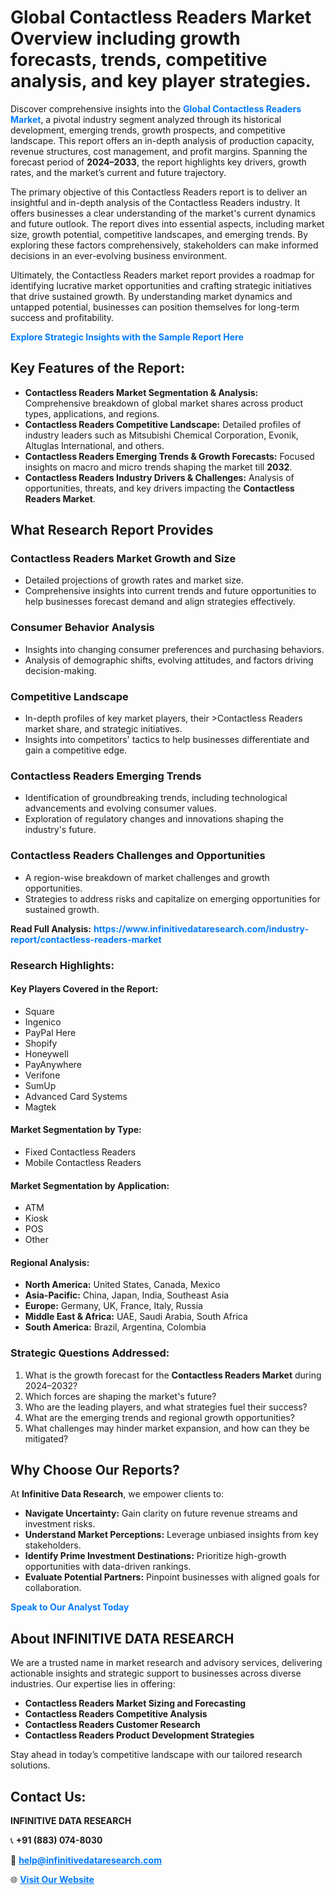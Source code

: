 <h1>Global Contactless Readers Market Overview including growth forecasts, trends, competitive analysis, and key player strategies.</h1>
<p>
Discover comprehensive insights into the 
<a href="https://www.infinitivedataresearch.com/industry-report/contactless-readers-market" rel="dofollow" style="color: #007BFF; text-decoration: none;"><strong>Global Contactless Readers Market</strong></a>, a pivotal industry segment analyzed through its historical development, emerging trends, growth prospects, and competitive landscape. This report offers an in-depth analysis of production capacity, revenue structures, cost management, and profit margins. Spanning the forecast period of <strong>2024–2033</strong>, the report highlights key drivers, growth rates, and the market’s current and future trajectory.
</p>
<p>
The primary objective of this Contactless Readers report is to deliver an insightful and in-depth analysis of the Contactless Readers industry. It offers businesses a clear understanding of the market's current dynamics and future outlook. The report dives into essential aspects, including market size, growth potential, competitive landscapes, and emerging trends. By exploring these factors comprehensively, stakeholders can make informed decisions in an ever-evolving business environment.
</p>
<p>
Ultimately, the Contactless Readers market report provides a roadmap for identifying lucrative market opportunities and crafting strategic initiatives that drive sustained growth. By understanding market dynamics and untapped potential, businesses can position themselves for long-term success and profitability.
</p>
<p>
<a href="https://www.infinitivedataresearch.com/request-sample/reportId=106597" style="color: #007BFF; text-decoration: none;"><strong>Explore Strategic Insights with the Sample Report Here</strong></a>
</p>

<h2>Key Features of the Report:</h2>
<ul>
<li><strong>Contactless Readers Market Segmentation & Analysis:</strong> Comprehensive breakdown of global market shares across product types, applications, and regions.</li>
<li><strong>Contactless Readers Competitive Landscape:</strong> Detailed profiles of industry leaders such as Mitsubishi Chemical Corporation, Evonik, Altuglas International, and others.</li>
<li><strong>Contactless Readers Emerging Trends & Growth Forecasts:</strong> Focused insights on macro and micro trends shaping the market till <strong>2032</strong>.</li>
<li><strong>Contactless Readers Industry Drivers & Challenges:</strong> Analysis of opportunities, threats, and key drivers impacting the <strong>Contactless Readers Market</strong>.</li>
</ul>

<h2>What Research Report Provides</h2>
<h3>Contactless Readers Market Growth and Size</h3>
<ul>
<li>Detailed projections of growth rates and market size.</li>
<li>Comprehensive insights into current trends and future opportunities to help businesses forecast demand and align strategies effectively.</li>
</ul>

<h3>Consumer Behavior Analysis</h3>
<ul>
<li>Insights into changing consumer preferences and purchasing behaviors.</li>
<li>Analysis of demographic shifts, evolving attitudes, and factors driving decision-making.</li>
</ul>

<h3>Competitive Landscape</h3>
<ul>
<li>In-depth profiles of key market players, their >Contactless Readers market share, and strategic initiatives.</li>
<li>Insights into competitors' tactics to help businesses differentiate and gain a competitive edge.</li>
</ul>

<h3>Contactless Readers Emerging Trends</h3>
<ul>
<li>Identification of groundbreaking trends, including technological advancements and evolving consumer values.</li>
<li>Exploration of regulatory changes and innovations shaping the industry's future.</li>
</ul>

<h3>Contactless Readers Challenges and Opportunities</h3>
<ul>
<li>A region-wise breakdown of market challenges and growth opportunities.</li>
<li>Strategies to address risks and capitalize on emerging opportunities for sustained growth.</li>
</ul>
<p><strong>Read Full Analysis:</strong> <a href="https://www.infinitivedataresearch.com/industry-report/contactless-readers-market" rel="dofollow" style="color: #007BFF; text-decoration: none;"><strong>https://www.infinitivedataresearch.com/industry-report/contactless-readers-market</strong></a></p>
<h3>Research Highlights:</h3>
<h4>Key Players Covered in the Report:</h4>
<ul><li>Square</li><li>Ingenico</li><li>PayPal Here</li><li>Shopify</li><li>Honeywell</li><li>PayAnywhere</li><li>Verifone</li><li>SumUp</li><li>Advanced Card Systems</li><li>Magtek</li></ul>
<h4>Market Segmentation by Type:</h4>
<ul><li>Fixed Contactless Readers</li><li>Mobile Contactless Readers</li></ul>
<h4>Market Segmentation by Application:</h4>
<ul><li>ATM</li><li>Kiosk</li><li>POS</li><li>Other</li></ul>

<h4>Regional Analysis:</h4>
<ul>
<li><strong>North America:</strong> United States, Canada, Mexico</li>
<li><strong>Asia-Pacific:</strong> China, Japan, India, Southeast Asia</li>
<li><strong>Europe:</strong> Germany, UK, France, Italy, Russia</li>
<li><strong>Middle East & Africa:</strong> UAE, Saudi Arabia, South Africa</li>
<li><strong>South America:</strong> Brazil, Argentina, Colombia</li>
</ul>

<h3>Strategic Questions Addressed:</h3>
<ol>
<li>What is the growth forecast for the <strong>Contactless Readers Market</strong> during 2024–2032?</li>
<li>Which forces are shaping the market's future?</li>
<li>Who are the leading players, and what strategies fuel their success?</li>
<li>What are the emerging trends and regional growth opportunities?</li>
<li>What challenges may hinder market expansion, and how can they be mitigated?</li>
</ol>

<h2>Why Choose Our Reports?</h2>
<p>At <strong>Infinitive Data Research</strong>, we empower clients to:</p>
<ul>
<li><strong>Navigate Uncertainty:</strong> Gain clarity on future revenue streams and investment risks.</li>
<li><strong>Understand Market Perceptions:</strong> Leverage unbiased insights from key stakeholders.</li>
<li><strong>Identify Prime Investment Destinations:</strong> Prioritize high-growth opportunities with data-driven rankings.</li>
<li><strong>Evaluate Potential Partners:</strong> Pinpoint businesses with aligned goals for collaboration.</li>
</ul>
<p><a href="https://www.infinitivedataresearch.com/industry-report/contactless-readers-market" rel="dofollow" style="color: #007BFF; text-decoration: none;"><strong>Speak to Our Analyst Today</strong></a></p>

<h2>About INFINITIVE DATA RESEARCH</h2>
<p>We are a trusted name in market research and advisory services, delivering actionable insights and strategic support to businesses across diverse industries. Our expertise lies in offering:</p>
<ul>
<li><strong>Contactless Readers Market Sizing and Forecasting</strong></li>
<li><strong>Contactless Readers Competitive Analysis</strong></li>
<li><strong>Contactless Readers Customer Research</strong></li>
<li><strong>Contactless Readers Product Development Strategies</strong></li>
</ul>
<p>Stay ahead in today’s competitive landscape with our tailored research solutions.</p>

<h2>Contact Us:</h2>
<p><strong>INFINITIVE DATA RESEARCH</strong></p>
<p>📞 <strong>+91 (883) 074-8030</strong></p>
<p>📧 <strong><a href="mailto:help@infinitivedataresearch.com" style="color: #007BFF;">help@infinitivedataresearch.com</a></strong></p>
<p>🌐 <strong><a href="https://www.infinitivedataresearch.com" rel="dofollow" style="color: #007BFF;">Visit Our Website</a></strong></p>